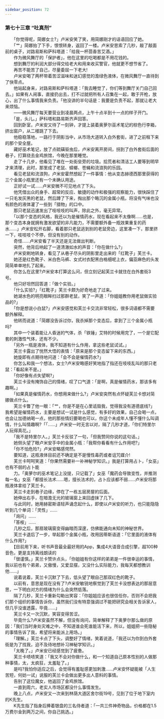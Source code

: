 ```yaml
---
sidebar_position: 72
---
```

### 第七十三章 “吐真剂”  


　　「你觉得呢，简娜女士?」卢米安笑了笑，用简娜刚才的话语回应了她。  
　　「艹」简娜抬了下手，恨恨转身，返回了一楼。卢米安思索了几秒，敲了敲面前的桌子，对路易斯和萨科塔道：「给我一杯茴香苦艾酒。」  
　　作为微风舞厅的「保护者」，他在这里的吃喝都是不用花钱的。  
　　想到舞厅的利润大部分得交给老大和用来收买警官，他就更不想节省了。  
　　再苦不能苦了自己，尽量委屈一下老大!  
　　卢米安喝了两杯带着苦涩滋味和迷幻感觉的澹绿色液体，在微风舞厅一直待到了快零点。  
　　他站起身来，对路易斯和萨科塔道：「我去睡觉了，你们等到舞厅关门自己回去。」如果有人闹事，直接扔出去，打不过就把所有人召集在一起，敢于开枪，放心，出了什么事情我来负责。「他没讲的半句话是：我要是负责不起，那就让老大来烦恼。  
　　——微风舞厅每天要营业到凌晨两点，上午十点半到十一点的样子开门。  
　　「是，头儿。」萨科塔和路易斯齐声回答。  
　　回到卧室，卢米安又待了一刻钟，才提上装着奥萝尔巫术笔记的棕色行李箱，挤出窗户，从二楼跳了下去。  
　　他稳稳落地，一路行于阴影当中，从市场大道转入白外套街，进了之前租下来的那个安全屋。  
　　藏好巫术笔记，放了点硫磺驱虫后，卢米安离开房间，拐到了白外套街后面的巷子，打算绕去金鸡旅馆，今晚在那里睡觉。  
　　走了十几步，他看见了堆在一处街垒旁的垃圾。拾荒者和清洁工人要等到明早才来清理，此时，那里成了老鼠、蟑螂、苍蝇和流浪狗的乐园。  
　　看见老鼠和流浪狗，卢米安霍然想起了一件事情：他从变态赫德西那里获得的三个金属小瓶里还有一个未确认用途。  
　　正好试一试……卢米安微不可见地点了下头。  
　　他凭借出众的身手、超常的反应、敏捷的动作和极强的观察能力，很快踩住了一只毛发灰黑的老鼠，然后蹲了下来，掏出那个略沉的金属小瓶，将没有气味也没有颜色的液体灌了一些到「猎物」的口中。  
　　那只老鼠迅速发出了吱吱吱的叫声，除此之外，毫无异常。  
　　「以那个变态的风格，我还以为是催情药水，现在看起来不太像啊……也是，那个变态本身就拥有激发欲望的非凡能力，不需要额外备一瓶效果重复的药水……」卢米安松开右脚，看着那只老鼠逃到别的老鼠旁边，这里凑一下，那里挤一下，吱吱吱个不停，但没有别的动作。  
　　奇怪……卢米安看了半天还是无法做出判断。  
　　突然，他背后响起了一道清澈如水的声音：「你在做什么?」  
　　卢米安刷地转身，看见了从巷子尽头的阴影里走出来的「红靴子」芙兰卡。  
　　她还是红色靴子、米白色马裤、女式衬衣配黑白格细呢上衣，偏亚麻色的头发简简单单地扎了起来。  
　　你怎么在这里?卢米安本打算这么问，但立刻记起芙兰卡就住在白外套街3号。  
　　他只好坦然回答道：「做个实验。」  
　　「什么实验?」「红靴子」芙兰卡颇为好奇地走了过来。  
　　她湖水色的明亮眼眸扫过那群老鼠，笑了一声道：「你姐姐教你用老鼠做实验品的?」  
　　「你是想说小白鼠?」卢米安感觉和芙兰卡交流非常轻松，很多词语都不需要额外解释。  
　　他转而说道：「简娜没告诉过你，我杀掉那个变态后，拿到了三个金属小瓶吗?  
　　其中一个装着能让人昏迷的气体，杀「铁锤」艾特的时候用完了，一个是它配套的刺激性气体，还有不少。  
　　「另外一瓶是液体，我不知道有什么作用，拿这些老鼠试试。」  
　　芙兰卡露出了恍然大悟的表情：「原来是那个变态留下来的东西。」  
　　她旋即有点期待地问道：「会不会是催情药水?」  
　　你怎么和我一个想法，女士?卢米安略感好笑地指了指还在吱吱乱叫的那只老鼠：「看起来不是。」  
　　「你好像有点失望啊?」  
　　芙兰卡没有掩饰自己的情绪，叹了口气道：「是啊，真是催情药水，那该多有趣啊。」  
　　「如果真是催情药水，你想用来做什么?」卢米安突然有点怀疑芙兰卡想对简娜做点什么。  
　　芙兰卡瞥了他一眼：「艹，你是不是在心里诋毁我，觉得我没有道德底线?」我希望是催情药水，主要是想试一试是什么感觉，有多好的效果，自己会喝一点，也会让加德纳喝一点，他的那些情妇要喝也可以，你这个未成年人懂不懂什么叫调情，什么叫情趣啊?「「……」卢米安一时无言以对，隔了几秒才道，「你们特里尔人玩得真花。」  
　　「我不是特里尔人。」芙兰卡反驳了一句，「但我赞同你说的这句话。」  
　　她侧头望了眼卢米安手中的金属小瓶：「我帮你看看有什么作用吧?」  
　　「你不怕危险?」卢米安略感愕然。  
　　要知道，这瓶液体目前还不确定是不是慢性毒药或者诅咒媒介!  
　　芙兰卡呵呵笑道：「你果然需要补一补神秘学知识。」我是打算用占卜，「女巫」也有不弱的占卜能  
　　力。「奥萝尔的巫术笔记上没提，只记载了」女巫「魔药会导致变性，并推测每一名」女巫「都擅长法术……嗯，擅长法术的，占卜应该都不弱……卢米安将那瓶液体拿给了芙兰卡。  
　　芙兰卡走到巷子边缘，停在了一栋五层房屋的后面。  
　　她伸出右手，在暗澹无光的玻璃窗上来回虚抹了几下。  
　　与此同时，她用赫密斯语轻声诵念起什么，即使以卢米安的听力，也只能隐隐听到几个单词：「灵性」……  
　　「询问」……  
　　「答桉」……  
　　几秒之后，那扇玻璃窗变得幽暗而深邃，仿佛能通向未知的神秘世界。  
　　芙兰卡退后了一步，举起那个金属小瓶，改用因蒂斯语道：「它里面的液体有什么作用?」  
　　【目前用下来，听书声音最全最好用的App，集成4大语音合成引擎，超100种音色，更是支持离线朗读的  
　　「很谨慎。」芙兰卡赞许点头，「你姐姐有你这样的弟弟是一件很幸运的事情，我以前也有个弟弟，又傲慢，又爱显摆，又没什么实际能力，我每天都想教训他……」  
　　说着说着，芙兰卡沉默了下去，低头望了眼自己那双红色的靴子。  
　　以前有，意思是现在没有了?卢米安敏锐地察觉到了芙兰卡没想表达的那层意思，一下明白对方的情绪为什么会突然低落。  
　　隔了几秒，芙兰卡重新勾勒出笑容：「你姐姐应该也很信任你，否则不会把我们那个组织的事情告诉你，虽然我们没有特意强调过不能把研究会相关告诉家人，但几乎没谁透露，毕竟……」  
　　芙兰卡又一次沉默，笑容变得苦涩。  
　　毕竟什么?卢米安虽然不解，但没有询问，简单解释了下奥萝尔那么做的原因：「我们当时身处灾难之中，不知道谁会死谁能活下来，所以，姐姐把一些隐秘的事情告诉了我，希望将来能派上用场。」  
　　「理解。」芙兰卡点了下头，调整好了情绪，笑着说道，「我还以为你到白外套街是为了找我，迫不及待地想补习神秘学知识。」  
　　「太晚了。」卢米安已经感觉到了疲惫。  
　　芙兰卡啧啧笑道：「我又不会对你做什么，和一个知道自己原本性别的人做那种事情，太，太疯狂，太羞耻了。」  
　　是吗?我怕你适应之后，会觉得有羞耻感更加刺激……卢米安怀疑能被「人生苦短，何妨一试」说服的芙兰卡会做出更多出人意料的事情。  
　　告别了这位魔女，他返回了金鸡旅馆。  
　　一直到周六，老实人市场区都没什么事情发生。  
　　晚上八点，卢米安又一次来到林荫大道区舍尔街19号，见到了位于地下室内的K先生。  
　　K先生指了指身后捧着银盘的三名侍者道：「一共三件神奇物品，价格都在1.5万费尔金到两万之间，你自己挑选。」  
